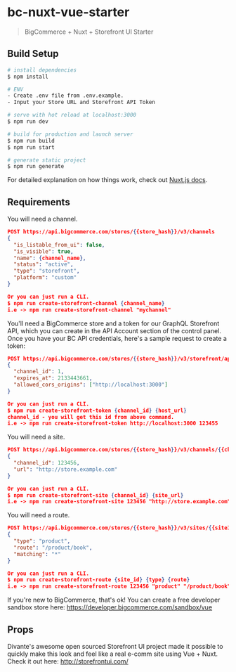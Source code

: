 # bc-nuxt-vue-starter

> BigCommerce + Nuxt + Storefront UI Starter

## Build Setup

````bash
# install dependencies
$ npm install

# ENV
- Create .env file from .env.example.
- Input your Store URL and Storefront API Token

# serve with hot reload at localhost:3000
$ npm run dev

# build for production and launch server
$ npm run build
$ npm run start

# generate static project
$ npm run generate
````

For detailed explanation on how things work, check out [Nuxt.js docs](https://nuxtjs.org).

## Requirements

You will need a channel.

````json
POST https://api.bigcommerce.com/stores/{{store_hash}}/v3/channels
{
  "is_listable_from_ui": false,
  "is_visible": true,
  "name": {channel_name},
  "status": "active",
  "type": "storefront",
  "platform": "custom"
}

Or you can just run a CLI.
$ npm run create-storefront-channel {channel_name}
i.e -> npm run create-storefront-channel "mychannel"
````

You'll need a BigCommerce store and a token for our GraphQL Storefront API, which you can create in the API Account section of the control panel. Once you have your BC API credentials, here's a sample request to create a token:

````json
POST https://api.bigcommerce.com/stores/{{store_hash}}/v3/storefront/api-token
{
  "channel_id": 1,
  "expires_at": 2133443661,
  "allowed_cors_origins": ["http://localhost:3000"]
}

Or you can just run a CLI.
$ npm run create-storefront-token {channel_id} {host_url}
channel_id - you will get this id from above command.
i.e -> npm run create-storefront-token http://localhost:3000 123455
````

You will need a site.

````json
POST https://api.bigcommerce.com/stores/{{store_hash}}/v3/channels/{{channelId}}/site
{
  "channel_id": 123456,
  "url": "http://store.example.com"
}

Or you can just run a CLI.
$ npm run create-storefront-site {channel_id} {site_url}
i.e -> npm run create-storefront-site 123456 "http://store.example.com"
````

You will need a route.

````json
POST https://api.bigcommerce.com/stores/{{store_hash}}/v3/sites/{{siteId}}/routes
{
  "type": "product",
  "route": "/product/book",
  "matching": "*"
}

Or you can just run a CLI.
$ npm run create-storefront-route {site_id} {type} {route}
i.e -> npm run create-storefront-route 123456 "product" "/product/book"
````

If you're new to BigCommerce, that's ok! You can create a free developer sandbox store here: https://developer.bigcommerce.com/sandbox/vue

## Props

Divante's awesome open sourced Storefront UI project made it possible to quickly make this look and feel like a real e-comm site using Vue + Nuxt. Check it out here: http://storefrontui.com/
